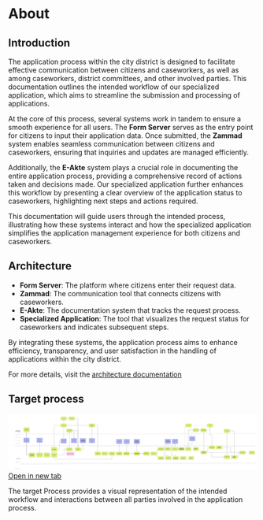# About

## Introduction

The application process within the city district is designed to facilitate effective communication between citizens and caseworkers, as well as among caseworkers, district committees, and other involved parties. This documentation outlines the intended workflow of our specialized application, which aims to streamline the submission and processing of applications.

At the core of this process, several systems work in tandem to ensure a smooth experience for all users. The **Form Server** serves as the entry point for citizens to input their application data. Once submitted, the **Zammad** system enables seamless communication between citizens and caseworkers, ensuring that inquiries and updates are managed efficiently.

Additionally, the **E-Akte** system plays a crucial role in documenting the entire application process, providing a comprehensive record of actions taken and decisions made. Our specialized application further enhances this workflow by presenting a clear overview of the application status to caseworkers, highlighting next steps and actions required.

This documentation will guide users through the intended process, illustrating how these systems interact and how the specialized application simplifies the application management experience for both citizens and caseworkers.

## Architecture

- **Form Server**: The platform where citizens enter their request data.
- **Zammad**: The communication tool that connects citizens with caseworkers.
- **E-Akte**: The documentation system that tracks the request process.
- **Specialized Application**: The tool that visualizes the request status for caseworkers and indicates subsequent steps.

By integrating these systems, the application process aims to enhance efficiency, transparency, and user satisfaction in the handling of applications within the city district.

For more details, visit the [architecture documentation](../architecture)


## Target process

<a href="./Soll-Prozess.png" target="_blank"><img src="./Soll-Prozess.png" /></a>
<a href="./Soll-Prozess.png" target="_blank">Open in new tab</a>

The target Process provides a visual representation of the intended workflow and interactions between all parties involved in the application process.


